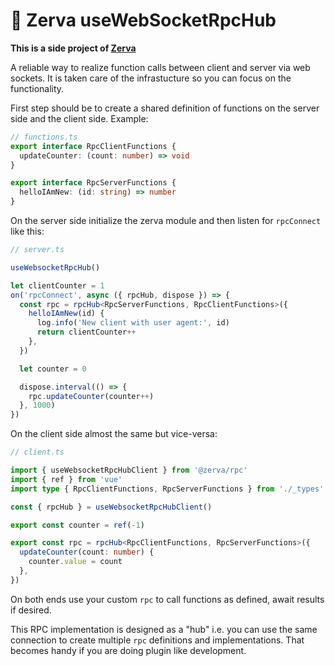 # 🌱 Zerva useWebSocketRpcHub

**This is a side project of [Zerva](https://github.com/holtwick/zerva)**

A reliable way to realize function calls between client and server via web sockets. It is taken care of the infrastucture so you can focus on the functionality.

First step should be to create a shared definition of functions on the server side and the client side. Example:

```ts
// functions.ts
export interface RpcClientFunctions {
  updateCounter: (count: number) => void
}

export interface RpcServerFunctions {
  helloIAmNew: (id: string) => number
}
```

On the server side initialize the zerva module and then listen for `rpcConnect` like this:

```ts
// server.ts

useWebsocketRpcHub()

let clientCounter = 1
on('rpcConnect', async ({ rpcHub, dispose }) => {
  const rpc = rpcHub<RpcServerFunctions, RpcClientFunctions>({
    helloIAmNew(id) {
      log.info('New client with user agent:', id)
      return clientCounter++
    },
  })

  let counter = 0

  dispose.interval(() => {
    rpc.updateCounter(counter++)
  }, 1000)
})
```

On the client side almost the same but vice-versa:

```ts
// client.ts

import { useWebsocketRpcHubClient } from '@zerva/rpc'
import { ref } from 'vue'
import type { RpcClientFunctions, RpcServerFunctions } from './_types'

const { rpcHub } = useWebsocketRpcHubClient()

export const counter = ref(-1)

export const rpc = rpcHub<RpcClientFunctions, RpcServerFunctions>({
  updateCounter(count: number) {
    counter.value = count
  },
})
```

On both ends use your custom `rpc` to call functions as defined, await results if desired.

This RPC implementation is designed as a "hub" i.e. you can use the same connection to create multiple `rpc` definitions and implementations. That becomes handy if you are doing plugin like development.
